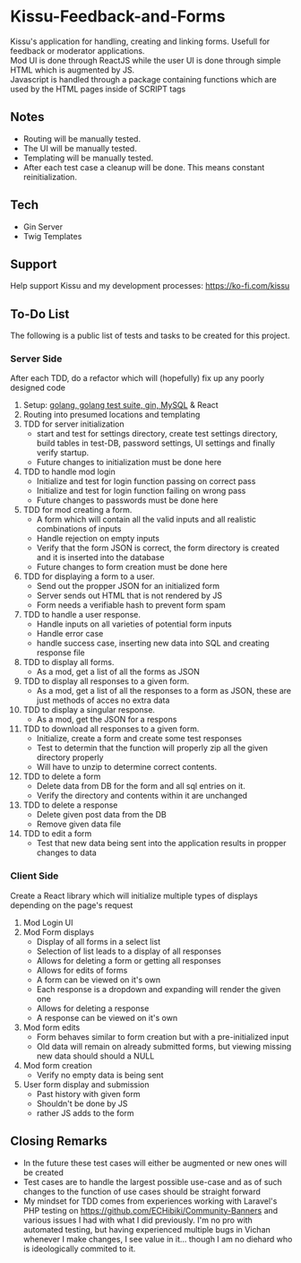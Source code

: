 # Kissu-Feedback-and-Forms
Kissu's application for handling, creating and linking forms. Usefull for feedback or moderator applications.<br/>
Mod UI is done through ReactJS while the user UI is done through simple HTML which is augmented by JS.<br/>
Javascript is handled through a package containing functions which are used by the HTML pages inside of SCRIPT tags

## Notes
- Routing will be manually tested.
- The UI will be manually tested.
- Templating will be manually tested.
- After each test case a cleanup will be done. This means constant reinitialization.

## Tech
 - Gin Server
 - Twig Templates

## Support
Help support Kissu and my development processes: https://ko-fi.com/kissu

## To-Do List
The following is a public list of tests and tasks to be created for this project.
### Server Side
After each TDD, do a refactor which will (hopefully) fix up any poorly designed code 
1. Setup: <ins>golang, golang test suite, gin, MySQL</ins> & React
2. Routing into presumed locations and templating
3. TDD for server initialization
    - start and test for settings directory, create test settings directory, build tables in test-DB, password settings, UI settings and finally verify startup.
    - Future changes to initialization must be done here
4. TDD to handle mod login
    - Initialize and test for login function passing on correct pass
    - Initialize and test for login function failing on wrong pass
    - Future changes to passwords must be done here
5. TDD for mod creating a form.
    - A form which will contain all the valid inputs and all realistic combinations of inputs
    - Handle rejection on empty inputs
    - Verify that the form JSON is correct, the form directory is created and it is inserted into the database
    - Future changes to form creation must be done here
6. TDD for displaying a form to a user.
    - Send out the propper JSON for an initialized form
    - Server sends out HTML that is not rendered by JS
    - Form needs a verifiable hash to prevent form spam
7. TDD to handle a user response.
    - Handle inputs on all varieties of potential form inputs
    - Handle error case
    - handle success case, inserting new data into SQL and creating response file
8. TDD to display all forms.
    - As a mod, get a list of all the forms as JSON
9. TDD to display all responses to a given form.
    - As a mod, get a list of all the responses to a form as JSON, these are just methods of acces no extra data
10. TDD to display a singular response.
    - As a mod, get the JSON for a respons
11. TDD to download all responses to a given form.
    - Initialize, create a form and create some test responses
    - Test to determin that the function will properly zip all the given directory properly
    - Will have to unzip to determine correct contents.
12. TDD to delete a form   
    - Delete data from DB for the form and all sql entries on it.
    - Verify the directory and contents within it are unchanged
13. TDD to delete a response
    - Delete given post data from the DB
    - Remove given data file
14. TDD to edit a form
    - Test that new data being sent into the application results in propper changes to data
### Client Side
Create a React library which will initialize multiple types of displays depending on the page's request
1. Mod Login UI
2. Mod Form displays
     - Display of all forms in a select list
     - Selection of list leads to a display of all responses
     - Allows for deleting a form or getting all responses
     - Allows for edits of forms
     - A form can be viewed on it's own
     - Each response is a dropdown and expanding will render the given one
     - Allows for deleting a response
     - A response can be viewed on it's own
3. Mod form edits
     - Form behaves similar to form creation but with a pre-initialized input
     - Old data will remain on already submitted forms, but viewing missing new data should should a NULL
4. Mod form creation
     - Verify no empty data is being sent
5. User form display and submission
     - Past history with given form
     - Shouldn't be done by JS 
     - rather JS adds to the form

## Closing Remarks
  - In the future these test cases will either be augmented or new ones will be created
  - Test cases are to handle the largest possible use-case and as of such changes to the function of use cases should be straight forward
  - My mindset for TDD comes from experiences working with Laravel's PHP testing on https://github.com/ECHibiki/Community-Banners and various issues I had with what I did previously. I'm no pro with automated testing, but having experienced multiple bugs in Vichan whenever I make changes, I see value in it... though I am no diehard who is ideologically commited to it.

